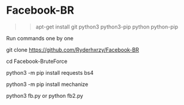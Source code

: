 # Facebook-BR

>> apt-get install git python3 python3-pip python python-pip

Run commands one by one

git clone https://github.com/Ryderhxrzy/Facebook-BR

cd Facebook-BruteForce

python3 -m pip install requests bs4

python3 -m pip install mechanize

python3 fb.py or python fb2.py
